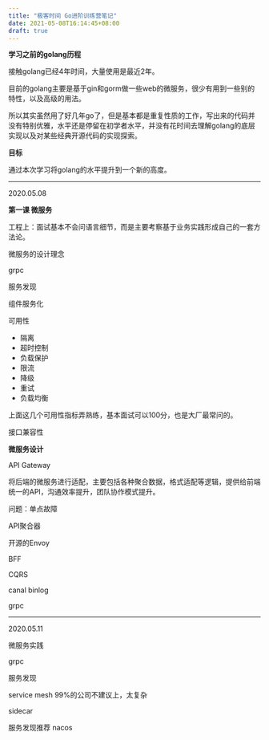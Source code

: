 ```yaml
---
title: "极客时间 Go进阶训练营笔记"
date: 2021-05-08T16:14:45+08:00
draft: true
---
```


**学习之前的golang历程**

接触golang已经4年时间，大量使用是最近2年。

目前的golang主要是基于gin和gorm做一些web的微服务，很少有用到一些别的特性，以及高级的用法。

所以其实虽然用了好几年go了，但是基本都是重复性质的工作，写出来的代码并没有特别优雅，水平还是停留在初学者水平，并没有花时间去理解golang的底层实现以及对某些经典开源代码的实现探索。

**目标**

通过本次学习将golang的水平提升到一个新的高度。

----

2020.05.08

**第一课 微服务**

工程上：面试基本不会问语言细节，而是主要考察基于业务实践形成自己的一套方法论。

微服务的设计理念


grpc


服务发现


组件服务化

可用性

* 隔离
* 超时控制
* 负载保护
* 限流
* 降级
* 重试
* 负载均衡

上面这几个可用性指标弄熟练，基本面试可以100分，也是大厂最常问的。

接口兼容性


**微服务设计**

API Gateway 

将后端的微服务进行适配，主要包括各种聚合数据，格式适配等逻辑，提供给前端统一的API，沟通效率提升，团队协作模式提升。

问题：单点故障

API聚合器

开源的Envoy

BFF

CQRS

canal binlog

grpc

-----

2020.05.11

微服务实践

grpc

服务发现

service mesh 99%的公司不建议上，太复杂

sidecar

服务发现推荐 nacos